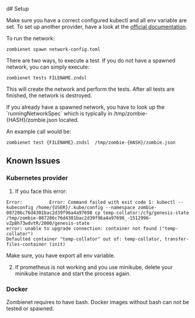 d# Setup

Make sure you have a correct configured kubectl and all env variable are set.
To set up another provider, have a look at the [official documentation](https://paritytech.github.io/zombienet/).

To run the network:
```
zombienet spawn network-config.toml
```

There are two ways, to execute a test. If you do not have a spawned network, you can simply execute:

```
zombienet tests FILENAME.zndsl
```

This will create the network and perform the tests. After all tests are finished, the network is destroyed.

If you already have a spawned network, you have to look up the ´runningNetworkSpec´ which is typically in  /tmp/zombie-{HASH}/zombie.json located.

An example call would be:


```
zombienet test {FILENAME}.zndsl  /tmp/zombie-{HASH}/zombie.json
```

## Known Issues

### Kubernetes provider

1. If you face this error:

```
Error:          Error: Command failed with exit code 1: kubectl --kubeconfig /home/{USER}/.kube/config --namespace zombie-087286c76d4301bac2d39f96a4a97698 cp temp-collator:/cfg/genesis-state /tmp/zombie-087286c76d4301bac2d39f96a4a97698_-1512996-vZpBh73wdvtR/2000/genesis-state
error: unable to upgrade connection: container not found ("temp-collator")
Defaulted container "temp-collator" out of: temp-collator, transfer-files-container (init)
```

Make sure, you have export all env variable.

2. If prometheus is not working and you use minikube, delete your minikube instance and start the process again.

### Docker

Zombienet requires to have bash. Docker images without bash can not be tested or spawned.
